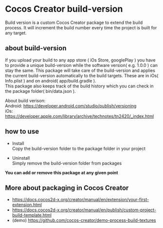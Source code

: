 # Cocos Creator build-version

Build version is a custom Cocos Creator package to extend the build process. 
It will increment the build number every time the project is built for any target.  

## about build-version
If you upload your build to any app store ( iOs Store, googlePlay ) you have to provide a unique build-version while the software version( e.g. 1.0.0 ) can stay the same. This package will take care of the build-version and applies the current build-version automatically to the build targets. These are in iOs( Info.plist ) and on android( app/build.gradle ).  
This package also keeps track of the build history which you can check in the package folder( bin/data.json ).

About build verison:  
Android: https://developer.android.com/studio/publish/versioning  
  iOs: https://developer.apple.com/library/archive/technotes/tn2420/_index.html

## how to use
- Install  
Copy the build-version folder to the package folder in your project


- Uninstall  
Simply remove the build-version folder from packages

__You can add or remove this package at any given point__

## More about packaging in Cocos Creator
- https://docs.cocos2d-x.org/creator/manual/en/extension/your-first-extension.html
- https://docs.cocos2d-x.org/creator/manual/en/publish/custom-project-build-template.html
- (demo) https://github.com/cocos-creator/demo-process-build-textures
